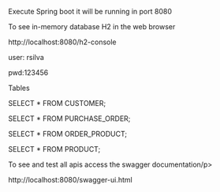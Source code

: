 <p>Execute Spring boot it will be running in port 8080</p>
<p>To see in-memory database H2 in the web browser</p>
<p>http://localhost:8080/h2-console</p>
    <p>user: rsilva</p>
    <p>pwd:123456</p>

<p>Tables</p>
<p>SELECT * FROM CUSTOMER;</p>
<p>SELECT * FROM PURCHASE_ORDER;</p>
<p>SELECT * FROM ORDER_PRODUCT;</p>
<p>SELECT * FROM PRODUCT;</p>

<p>To see and test all apis access the swagger documentation/p>
<p>http://localhost:8080/swagger-ui.html</p>